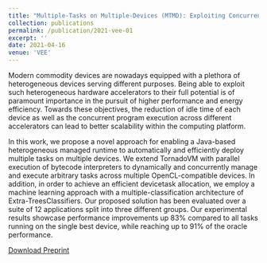 ```yaml
---
title: "Multiple-Tasks on Multiple-Devices (MTMD): Exploiting Concurrency in Heterogeneous Managed Runtimes."
collection: publications
permalink: /publication/2021-vee-01
excerpt: ''
date: 2021-04-16
venue: 'VEE'
---
```


Modern commodity devices are nowadays equipped with a plethora of heterogeneous devices serving different purposes. Being able to exploit such heterogeneous  hardware accelerators to their full potential is of paramount importance in the pursuit of higher performance and energy efficiency. Towards these objectives, the reduction of idle time of each device as well as the concurrent program execution across different accelerators can lead to better scalability within the
computing platform. 

In this work, we propose a novel approach for enabling a Java-based heterogeneous managed runtime to automatically and efficiently deploy multiple tasks on multiple devices. We extend TornadoVM with parallel execution of bytecode interpreters to dynamically and concurrently manage and execute arbitrary tasks across multiple OpenCL-compatible devices. In addition, in order to achieve an efficient devicetask allocation, we employ a machine learning approach with a multiple-classification architecture of Extra-TreesClassifiers. Our proposed solution has been evaluated over a suite of 12 applications split into three different groups. Our experimental results showcase performance improvements up 83% compared to all tasks running on the single best device, while reaching up to 91% of the oracle performance.

[Download Preprint](https://www.research.manchester.ac.uk/portal/files/190176058/MPapadimitriou_VEE2021_MTMD.pdf)